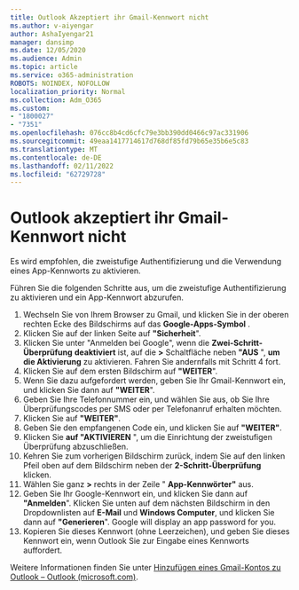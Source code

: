 ```yaml
---
title: Outlook Akzeptiert ihr Gmail-Kennwort nicht
ms.author: v-aiyengar
author: AshaIyengar21
manager: dansimp
ms.date: 12/05/2020
ms.audience: Admin
ms.topic: article
ms.service: o365-administration
ROBOTS: NOINDEX, NOFOLLOW
localization_priority: Normal
ms.collection: Adm_O365
ms.custom:
- "1800027"
- "7351"
ms.openlocfilehash: 076cc8b4cd6cfc79e3bb390dd0466c97ac331906
ms.sourcegitcommit: 49eaa1417714617d768df85fd79b65e35b6e5c83
ms.translationtype: MT
ms.contentlocale: de-DE
ms.lasthandoff: 02/11/2022
ms.locfileid: "62729728"
---
```

# <a name="outlook-wont-accept-your-gmail-password"></a>Outlook akzeptiert ihr Gmail-Kennwort nicht

Es wird empfohlen, die zweistufige Authentifizierung und die Verwendung eines App-Kennworts zu aktivieren.

Führen Sie die folgenden Schritte aus, um die zweistufige Authentifizierung zu aktivieren und ein App-Kennwort abzurufen.

1. Wechseln Sie von Ihrem Browser zu Gmail, und klicken Sie in der oberen rechten Ecke des Bildschirms auf das **Google-Apps-Symbol** .
1. Klicken Sie auf der linken Seite auf **"Sicherheit**".
1. Klicken Sie unter "Anmelden bei Google", wenn die **Zwei-Schritt-Überprüfung** **deaktiviert** ist, auf die **>** Schaltfläche neben **"AUS** ", **um die Aktivierung** zu aktivieren. Fahren Sie andernfalls mit Schritt 4 fort.
1. Klicken Sie auf dem ersten Bildschirm auf **"WEITER**".
1. Wenn Sie dazu aufgefordert werden, geben Sie Ihr Gmail-Kennwort ein, und klicken Sie dann auf **"WEITER**".
1. Geben Sie Ihre Telefonnummer ein, und wählen Sie aus, ob Sie Ihre Überprüfungscodes per SMS oder per Telefonanruf erhalten möchten.
1. Klicken Sie auf **"WEITER"**.
1. Geben Sie den empfangenen Code ein, und klicken Sie auf **"WEITER"**.
1. Klicken Sie **auf "AKTIVIEREN** ", um die Einrichtung der zweistufigen Überprüfung abzuschließen.
1. Kehren Sie zum vorherigen Bildschirm zurück, indem Sie auf den linken Pfeil oben auf dem Bildschirm neben der **2-Schritt-Überprüfung** klicken.
1. Wählen Sie ganz **>** rechts in der Zeile " **App-Kennwörter"** aus.
1. Geben Sie Ihr Google-Kennwort ein, und klicken Sie dann auf **"Anmelden**". Klicken Sie unten auf dem nächsten Bildschirm in den Dropdownlisten auf **E-Mail** und **Windows Computer**, und klicken Sie dann auf **"Generieren**".
Google will display an app password for you. 
13. Kopieren Sie dieses Kennwort (ohne Leerzeichen), und geben Sie dieses Kennwort ein, wenn Outlook Sie zur Eingabe eines Kennworts auffordert.

Weitere Informationen finden Sie unter [Hinzufügen eines Gmail-Kontos zu Outlook – Outlook (microsoft.com)](https://support.microsoft.com/office/add-a-gmail-account-to-outlook-70191667-9c52-4581-990e-e30318c2c081).
